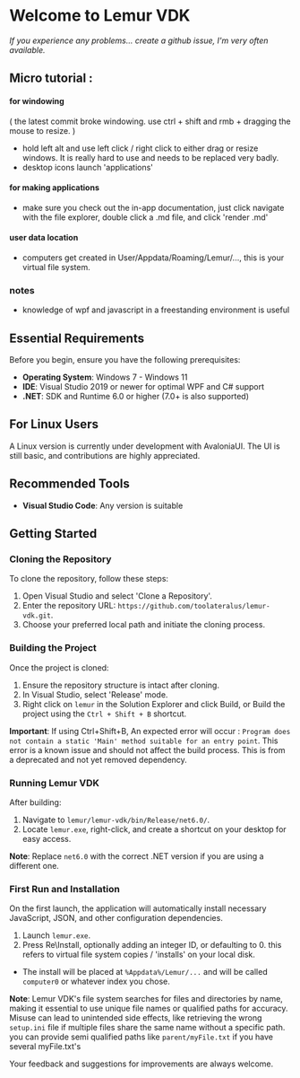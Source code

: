 
# Welcome to Lemur VDK 
_If you experience any problems... create a github issue, I'm very often available._
## Micro tutorial :

#### for windowing
( the latest commit broke windowing. use ctrl + shift and rmb + dragging the mouse to resize. )
- hold left alt and use left click / right click to either drag or resize windows. It is really hard to use and needs to be replaced very badly.
- desktop icons launch 'applications'
#### for making applications
- make sure you check out the in-app documentation, just click navigate with the file explorer, double click a .md file, and click 'render .md'
#### user data location
- computers get created in User/Appdata/Roaming/Lemur/..., this is your virtual file system.
### notes
- knowledge of wpf and javascript in a freestanding environment is useful

## Essential Requirements
Before you begin, ensure you have the following prerequisites:

- **Operating System**: Windows 7 - Windows 11
- **IDE**: Visual Studio 2019 or newer for optimal WPF and C# support
- **.NET**: SDK and Runtime 6.0 or higher (7.0+ is also supported)

## For Linux Users
A Linux version is currently under development with AvaloniaUI. The UI is still basic, and contributions are highly appreciated.

## Recommended Tools
- **Visual Studio Code**: Any version is suitable

## Getting Started

### Cloning the Repository
To clone the repository, follow these steps:

1. Open Visual Studio and select 'Clone a Repository'.
2. Enter the repository URL: `https://github.com/toolateralus/lemur-vdk.git`.
3. Choose your preferred local path and initiate the cloning process.

### Building the Project
Once the project is cloned:

1. Ensure the repository structure is intact after cloning.
2. In Visual Studio, select 'Release' mode.
3. Right click on `lemur` in the Solution Explorer and click Build, or Build the project using the `Ctrl + Shift + B` shortcut.

**Important**: If using Ctrl+Shift+B, An expected error will occur : `Program does not contain a static 'Main' method suitable for an entry point`. This error is a known issue and should not affect the build process. This is from a deprecated and not yet removed dependency.

### Running Lemur VDK
After building:

1. Navigate to `lemur/lemur-vdk/bin/Release/net6.0/`.
2. Locate `lemur.exe`, right-click, and create a shortcut on your desktop for easy access.

**Note**: Replace `net6.0` with the correct .NET version if you are using a different one.

### First Run and Installation
On the first launch, the application will automatically install necessary JavaScript, JSON, and other configuration dependencies.

1. Launch `lemur.exe`.
2. Press Re\Install, optionally adding an integer ID, or defaulting to 0. this refers to virtual file system copies / 'installs' on your local disk.
- The install will be placed at `%Appdata%/Lemur/...` and will be called `computer0` or whatever index you chose.


**Note**: 
Lemur VDK's file system searches for files and directories by name, making it essential to use unique file names or qualified paths for accuracy.
Misuse can lead to unintended side effects, like retrieving the wrong `setup.ini` file if multiple files share the same name without a specific path.
you can provide semi qualified paths like `parent/myFile.txt` if you have several myFile.txt's




Your feedback and suggestions for improvements are always welcome.


